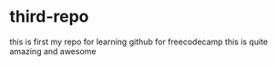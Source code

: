 # third-repo

this is first my repo for learning github for freecodecamp
this is quite amazing and awesome
